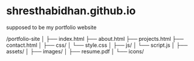 # shresthabidhan.github.io
supposed to be my portfolio website


/portfolio-site
│
├── index.html
├── about.html
├── projects.html
├── contact.html
│
├── css/
│   └── style.css
│
├── js/
│   └── script.js
│
├── assets/
│   ├── images/
│   ├── resume.pdf
│   └── icons/